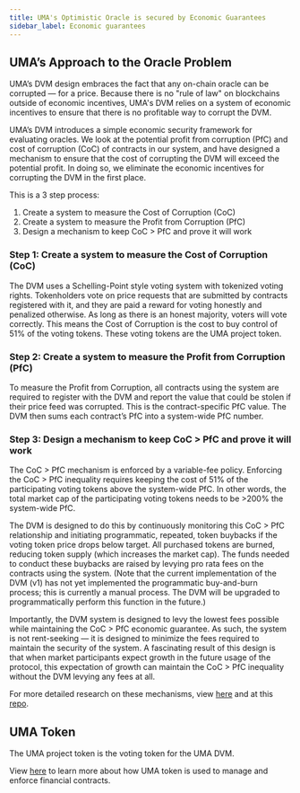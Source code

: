 ```yaml
---
title: UMA's Optimistic Oracle is secured by Economic Guarantees
sidebar_label: Economic guarantees
---
```


## UMA’s Approach to the Oracle Problem

UMA’s DVM design embraces the fact that any on-chain oracle can be corrupted — for a price.
Because there is no "rule of law" on blockchains outside of economic incentives, UMA's DVM relies on a system of economic incentives to ensure that there is no profitable way to corrupt the DVM.

UMA’s DVM introduces a simple economic security framework for evaluating oracles.
We look at the potential profit from corruption (PfC) and cost of corruption (CoC) of contracts in our system, and have designed a mechanism to ensure that the cost of corrupting the DVM will exceed the potential profit.
In doing so, we eliminate the economic incentives for corrupting the DVM in the first place.

This is a 3 step process:

1. Create a system to measure the Cost of Corruption (CoC)
1. Create a system to measure the Profit from Corruption (PfC)
1. Design a mechanism to keep CoC > PfC and prove it will work

### Step 1: Create a system to measure the Cost of Corruption (CoC)

The DVM uses a Schelling-Point style voting system with tokenized voting rights.
Tokenholders vote on price requests that are submitted by contracts registered with it, and they are paid a reward for voting honestly and penalized otherwise.
As long as there is an honest majority, voters will vote correctly.
This means the Cost of Corruption is the cost to buy control of 51% of the voting tokens.
These voting tokens are the UMA project token.

### Step 2: Create a system to measure the Profit from Corruption (PfC)

To measure the Profit from Corruption, all contracts using the system are required to register with the DVM and report the value that could be stolen if their price feed was corrupted.
This is the contract-specific PfC value.
The DVM then sums each contract’s PfC into a system-wide PfC number.

### Step 3: Design a mechanism to keep CoC > PfC and prove it will work

The CoC > PfC mechanism is enforced by a variable-fee policy.
Enforcing the CoC > PfC inequality requires keeping the cost of 51% of the participating voting tokens above the system-wide PfC.
In other words, the total market cap of the participating voting tokens needs to be >200% the system-wide PfC.

The DVM is designed to do this by continuously monitoring this CoC > PfC relationship and initiating programmatic, repeated, token buybacks if the voting token price drops below target.
All purchased tokens are burned, reducing token supply (which increases the market cap).
The funds needed to conduct these buybacks are raised by levying pro rata fees on the contracts using the system.
(Note that the current implementation of the DVM (v1) has not yet implemented the programmatic buy-and-burn process; this is currently a manual process. The DVM will be upgraded to programmatically perform this function in the future.)

Importantly, the DVM system is designed to levy the lowest fees possible while maintaining the CoC > PfC economic guarantee.
As such, the system is not rent-seeking — it is designed to minimize the fees required to maintain the security of the system.
A fascinating result of this design is that when market participants expect growth in the future usage of the protocol, this expectation of growth can maintain the CoC > PfC inequality without the DVM levying any fees at all.

For more detailed research on these mechanisms, view [here](https://docs.umaproject.org/oracle/econ-architecture) and at this [repo](https://github.com/UMAprotocol/research).

## UMA Token

The UMA project token is the voting token for the UMA DVM. 

View [here](uma-tokenholders/uma-holders) to learn more about how UMA token is used to manage and enforce financial contracts. 
